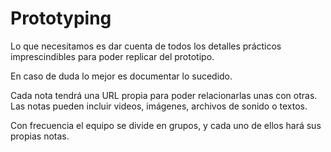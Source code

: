 # Prototyping

Lo que necesitamos es dar cuenta de todos los detalles prácticos imprescindibles para poder replicar del prototipo.

En caso de duda lo mejor es documentar lo sucedido.

Cada nota tendrá una URL propia para poder relacionarlas unas con otras. Las notas pueden incluir videos, imágenes, archivos de sonido o textos.

Con frecuencia el equipo se divide en grupos, y cada uno de ellos hará sus propias notas.
